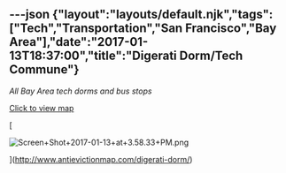 ---json
{"layout":"layouts/default.njk","tags":["Tech","Transportation","San Francisco","Bay Area"],"date":"2017-01-13T18:37:00","title":"Digerati Dorm/Tech Commune"}
---

_All Bay Area tech dorms and bus stops_

[Click to view map](http://www.antievictionmap.com/digerati-dorm/)

[

![Screen+Shot+2017-01-13+at+3.58.33+PM.png](https://images.squarespace-cdn.com/content/v1/52b7d7a6e4b0b3e376ac8ea2/1514054221710-U9WNCCMQ4ZD0TZ4TO588/ke17ZwdGBToddI8pDm48kJn7_EaEBMOz_-giAnOEQtgUqsxRUqqbr1mOJYKfIPR7LoDQ9mXPOjoJoqy81S2I8N_N4V1vUb5AoIIIbLZhVYxCRW4BPu10St3TBAUQYVKc9S7LzJrp6StQQRgQ227RQ1MvTOHrGeJ1KN7kCIsol3k8YLAw6_L14JB4KU1T4y5O/Screen%2BShot%2B2017-01-13%2Bat%2B3.58.33%2BPM.png)

](http://www.antievictionmap.com/digerati-dorm/)